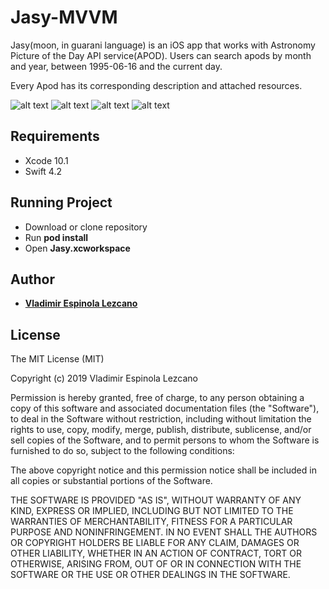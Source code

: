 # Jasy-MVVM

Jasy(moon, in guarani language) is an iOS app that works with Astronomy Picture of the Day API service(APOD). Users can search apods by month and year, between 1995-06-16 and the current day.

Every Apod has its corresponding description and attached resources.

![alt text](https://github.com/vlados456/Jasy-MVVM/blob/develop/screenshots/screen-1.png)
![alt text](https://github.com/vlados456/Jasy-MVVM/blob/develop/screenshots/screen-2.png)
![alt text](https://github.com/vlados456/Jasy-MVVM/blob/develop/screenshots/screen-3.png)
![alt text](https://github.com/vlados456/Jasy-MVVM/blob/develop/screenshots/screen-4.png)


## Requirements
- Xcode 10.1
- Swift 4.2

## Running Project
- Download or clone repository
- Run **pod install**
- Open **Jasy.xcworkspace**

## Author

* **[Vladimir Espinola Lezcano](https://www.linkedin.com/in/vladimir-espinola-lezcano-012464a2/)**

## License

The MIT License (MIT)

Copyright (c) 2019 Vladimir Espinola Lezcano

Permission is hereby granted, free of charge, to any person obtaining a copy of this software and associated documentation files (the "Software"), to deal in the Software without restriction, including without limitation the rights to use, copy, modify, merge, publish, distribute, sublicense, and/or sell copies of the Software, and to permit persons to whom the Software is furnished to do so, subject to the following conditions:

The above copyright notice and this permission notice shall be included in all copies or substantial portions of the Software.

THE SOFTWARE IS PROVIDED "AS IS", WITHOUT WARRANTY OF ANY KIND, EXPRESS OR IMPLIED, INCLUDING BUT NOT LIMITED TO THE WARRANTIES OF MERCHANTABILITY, FITNESS FOR A PARTICULAR PURPOSE AND NONINFRINGEMENT. IN NO EVENT SHALL THE AUTHORS OR COPYRIGHT HOLDERS BE LIABLE FOR ANY CLAIM, DAMAGES OR OTHER LIABILITY, WHETHER IN AN ACTION OF CONTRACT, TORT OR OTHERWISE, ARISING FROM, OUT OF OR IN CONNECTION WITH THE SOFTWARE OR THE USE OR OTHER DEALINGS IN THE SOFTWARE.
